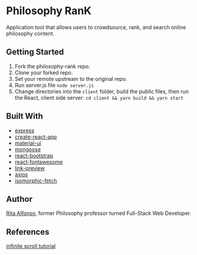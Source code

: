 # Philosophy RanK

Application tool that allows users to crowdsource, rank, and search online philosophy content.


## Getting Started

1. Fork the philosophy-rank repo.
2. Clone your forked repo.
3. Set your remote upstream to the original repo.
4. Run server.js file ```node server.js```
5. Change directories into the ```client``` folder, build the public files, then run the React, client side server: ```cd client && yarn build && yarn start```


## Built With

* [express](https://www.npmjs.com/package/express)
* [create-react-app](https://github.com/facebookincubator/create-react-app)
* [material-ui](https://www.npmjs.com/package/material-ui)
* [mongoose](https://www.npmjs.com/package/mongoose)
* [react-bootstrap](https://www.npmjs.com/package/react-bootstrap)
* [react-fontawesome](https://www.npmjs.com/package/react-fontawesome)
* [link-preview](https://www.npmjs.com/package/link-preview)
* [axios](https://www.npmjs.com/package/axios)
* [isomorphic-fetch](https://www.npmjs.com/package/isomorphic-fetch)

## Author

[Rita Alfonso](https://github.com/alfonsotech), former Philosophy professor turned Full-Stack Web Developer.


## References
[infinite scroll tutorial](https://github.com/react-u/18-infinite-scrolling-using-react/blob/03-implment-infinite-scroll/src/features/contact-list/contact.js)
